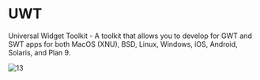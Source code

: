 # UWT
Universal Widget Toolkit - A toolkit that allows you to develop for GWT and SWT apps for both MacOS (XNU), BSD, Linux, Windows, iOS, Android, Solaris, and Plan 9.

![13]

[13]: UWT_logo.png
